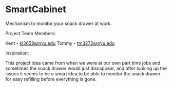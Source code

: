 # SmartCabinet
Mechanism to monitor your snack drawer at work.

Project Team Members: 

Kent - kl3658@nyu.edu
Tommy - tm3272@nyu.edu

Inspiration: 

This project idea came from when we were at our own part time jobs and sometimes the snack drawer would just dissappear, and after looking up the issues it seems to be a smart idea to be able to monitor the snack drawer for easy refilling before everything is gone. 
